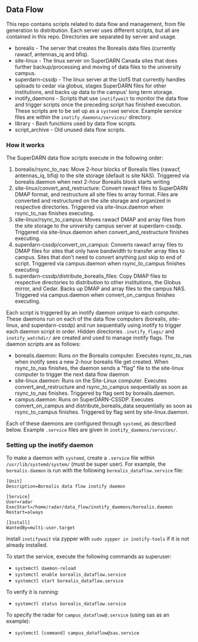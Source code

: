 ## Data Flow
This repo contains scripts related to data flow and management, from file generation to 
distribution. Each server uses different scripts, but all are contained in this repo. Directories 
are separated by server and usage.

- borealis - The server that creates the Borealis data files (currently rawacf, antennas\_iq and 
bfiq). 
- site-linux - The linux server on SuperDARN Canada sites that does further backup/processing and 
moving of data files to the university campus.
- superdarn-cssdp - The linux server at the UofS that currently handles uploads to cedar via 
globus, stages SuperDARN files for other institutions, and backs up data to the campus' long term 
storage.
- inotify_daemons - Scripts that use `inotifywait` to monitor the data flow and trigger scripts 
once the preceding script has finished execution. These scripts are to be set up as a `systemd` 
service. Example service files are within the `inotify_daemons/services/` directory.
- library - Bash functions used by data flow scripts.
- script_archive - Old unused data flow scripts.

### How it works
The SuperDARN data flow scripts execute in the following order:

1. borealis/rsync_to_nas: Move 2-hour blocks of Borealis files (rawacf, antennas\_iq, bfiq) to the 
site storage (default is site NAS). Triggered via borealis.daemon when next 2-hour Borealis block 
starts writing
2. site-linux/convert_and_restructure: Convert rawacf files to SuperDARN DMAP format, and 
restructure all site files to array format. Files are converted and restructured on the site 
storage and organized in respective directories. Triggered via site-linux.daemon when rsync_to_nas 
finishes executing.
3. site-linux/rsync_to_campus: Moves rawacf DMAP and array files from the site storage to the 
university campus server at superdarn-cssdp. Triggered via site-linux.daemon when 
convert_and_restructure finishes executing.
4. superdarn-cssdp/convert_on_campus: Converts rawacf array files to DMAP files for sites that only 
have bandwidth to transfer array files to campus. Sites that don't need to convert anything just 
skip to end of script. Triggered via campus.daemon when rsync_to_campus finishes executing
5. superdarn-cssdp/distribute_borealis_files: Copy DMAP files to respective directories to 
distribution to other institutions, the Globus mirror, and Cedar. Backs up DMAP and array files to 
the campus NAS. Triggered via campus.daemon when convert_on_campus finishes executing.


Each script is triggered by an inotify daemon unique to each computer. These daemons run on each of 
the data flow computers (borealis, site-linux, and superdarn-cssdp) and run sequentially using 
inotify to trigger each daemon script in order. Hidden directories `.inotify_flags/` and 
`inotify_watchdir/` are created and used to manage inotify flags. The daemon scripts are as follows:

- borealis.daemon: Runs on the Borealis computer. Executes rsync_to_nas when inotify sees a new 
2-hour borealis file get created. When rsync_to_nas finishes, the daemon sends a "flag" file to the 
site-linux computer to trigger the next data flow daemon
- site-linux.daemon: Runs on the Site-Linux computer. Executes convert_and_restructure and 
rsync_to_campus sequentially as soon as rsync_to_nas finishes. Triggered by flag sent by 
borealis.daemon.
- campus.daemon: Runs on SuperDARN-CSSDP. Executes convert_on_campus and distribute_borealis_data 
sequentially as soon as rsync_to_campus finishes. Triggered by flag sent by site-linux.daemon.

Each of these daemons are configured through `systemd`, as described below. Example `.service` 
files are given in `inotify_daemons/services/`.

### Setting up the inotify daemon
To make a daemon with `systemd`, create a `.service` file within `/usr/lib/systemd/system/` (must 
be super user). For example, the `borealis.daemon` is run with the following 
`borealis_dataflow.service` file:

```
[Unit]
Description=Borealis data flow inotify daemon

[Service]
User=radar
ExecStart=/home/radar/data_flow/inotify_daemons/borealis.daemon
Restart=always

[Install]
WantedBy=multi-user.target
```

Install `inotifywait` via zypper with `sudo zypper in inotify-tools` if it is not already installed.

To start the service, execute the following commands as superuser:
- `systemctl daemon-reload`
- `systemctl enable borealis_dataflow.service`
- `systemctl start borealis_dataflow.service`

To verify it is running:
- `systemctl status borealis_dataflow.service`

To specify the radar for `campus_dataflow@.service` (using sas as an example):
- `systemctl [command] campus_dataflow@sas.service`
